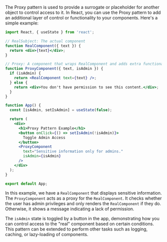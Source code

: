 The Proxy pattern is used to provide a surrogate or placeholder for another object to control access to it. In React, you can use the Proxy pattern to add an additional layer of control or functionality to your components. Here's a simple example:

```jsx
import React, { useState } from 'react';

// RealSubject: The actual component
function RealComponent({ text }) {
  return <div>{text}</div>;
}

// Proxy: A component that wraps RealComponent and adds extra functionality
function ProxyComponent({ text, isAdmin }) {
  if (isAdmin) {
    return <RealComponent text={text} />;
  } else {
    return <div>You don't have permission to see this content.</div>;
  }
}

function App() {
  const [isAdmin, setIsAdmin] = useState(false);

  return (
    <div>
      <h1>Proxy Pattern Example</h1>
      <button onClick={() => setIsAdmin(!isAdmin)}>
        Toggle Admin Access
      </button>
      <ProxyComponent
        text="Sensitive information only for admins."
        isAdmin={isAdmin}
      />
    </div>
  );
}

export default App;
```

In this example, we have a `RealComponent` that displays sensitive information. The `ProxyComponent` acts as a proxy for the `RealComponent`. It checks whether the user has admin privileges and only renders the `RealComponent` if they do. Otherwise, it shows a message indicating a lack of permission.

The `isAdmin` state is toggled by a button in the app, demonstrating how you can control access to the "real" component based on certain conditions. This pattern can be extended to perform other tasks such as logging, caching, or lazy-loading of components.